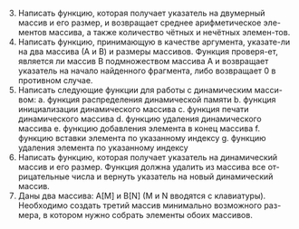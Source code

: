 3.	Написать функцию, которая получает указатель на двумерный массив и его размер, и возвращает среднее арифметическое эле-ментов массива, а также количество чётных и нечётных элемен-тов.
4.	Написать функцию, принимающую в качестве аргумента, указате-ли на два массива (А и В) и размеры массивов. Функция проверя-ет, является ли массив В подмножеством массива А и возвращает указатель на начало найденного фрагмента, либо возвращает 0 в противном случае.
5.	Написать следующие функции для работы с динамическим масси-вом:
a.	функция распределения динамической памяти 
b.	функция инициализации динамического массива
c.	функция печати динамического массива
d.	функцию удаления динамического массива
e.	функцию добавления элемента в конец массива
f.	функцию вставки элемента по указанному индексу
g.	функцию удаления элемента по указанному индексу
6.	Написать функцию, которая получает указатель на динамический массив и его размер. Функция должна удалить из массива все от-рицательные числа и вернуть указатель на новый динамический массив.
7.	Даны два массива: А[M] и B[N] (M и  N вводятся с клавиатуры). Необходимо создать третий массив минимально возможного раз-мера, в котором нужно собрать элементы обоих массивов. 
